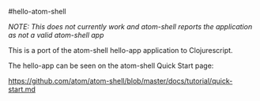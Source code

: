 #hello-atom-shell

*NOTE: This does not currently work and atom-shell reports the application
as not a valid atom-shell app*

This is a port of the atom-shell hello-app application to Clojurescript.

The hello-app can be seen on the atom-shell Quick Start page:

https://github.com/atom/atom-shell/blob/master/docs/tutorial/quick-start.md